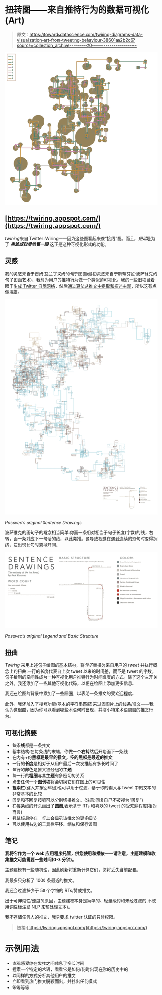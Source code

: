 # 扭转图——来自推特行为的数据可视化(Art)

> 原文：<https://towardsdatascience.com/twiring-diagrams-data-visualization-art-from-tweeting-behaviour-38601aa2b2c6?source=collection_archive---------20----------------------->

![](img/a6779291a5ae04037a3a960a08c067c8.png)

## [https://twiring.appspot.com/](https://twiring.appspot.com/)

*twining*来自 Twitter+Wiring——因为这些图看起来像“接线”图。而且，*扭动*是为了 ***害羞或狡猾地瞥一眼*** 这正是这种可视化形式的功能。

## 灵感

我的灵感来自于吉姆·瓦兰丁汉姆的句子图画(最初灵感来自于斯蒂芬妮·波萨维克的句子图画艺术)，我想为用户的推特行为做一个类似的可视化。我的一些旧项目着眼于[生成 Twitter 自我网络](/generating-twitter-ego-networks-detecting-ego-communities-93897883d255)，然后[通过算法从推文中提取和描述主题](/information-flow-within-twitter-community-def9e939bb99)，所以这有点像混搭。

![](img/52335e4c11a3eed3e0664b00f29ceaa6.png)

*Posavec’s original Sentence Drawings*

波萨维克的画句子的概念相当简单:你画一条相对相当于句子长度(字数)的线，右转，画一条对应下一句话的线，以此类推。这导致视觉在遇到连续的短句时变得拥挤，在出现长句时变得开阔。

![](img/11d369cf447223d6c4ba3a182f52b15f.png)

*Posavec’s original Legend and Basic Structure*

## 扭曲

*Twiring* 采用上述句子绘图的基本结构，将*句子*替换为来自用户的 *tweet* 并执行概念上的扭曲:一行的长度代表自上次 tweet 以来的时间差，而不是 tweet 的字数。句子绘制的空间性成为一种可视化用户推特行为时间维度的方式。除了这个主开关之外，我还添加了一些其他可视化代码，以便在绘图上添加更多信息。

我还在绘图的背景中添加了一些圆圈，以表明一条推文的受欢迎程度。

此外，我还加入了搜索功能(基本的字符串匹配)来过滤图片上的线条/推文——我认为这很酷，因为你可以看到哪些术语何时出现，并缩小特定术语周围的推文行为。

## 可视化摘要

*   每条**线**都是一条推文
*   基本结构:在每条线的末端，你做一个**右转**然后开始画下一条线
*   在内有+的**黑框是最早的推文，空的黑框是最近的推文**
*   一行的**长度**是相对于从用户最后一次发推起有多长时间了
*   每行的**颜色**是推文被分组的**主题**
*   每一行的**粗细**与其**主题**有多密切的关系
*   点击任何一个**图例项**将会切换它们在图上的可见性
*   **搜索栏**(键入并按回车键)也可以用于过滤，基于你的输入与 tweet 中的文本的非常基本的比较
*   回复和不回复按钮可以分别切换推文。(注意:回复自己不被视为“回复”)
*   在每条线的开头画出了**圆圈**,表示基于 RTs 和喜欢的 tweet 的受欢迎程度(相对而言)
*   将鼠标悬停在一行上会显示该推文的更多细节
*   可以使用右边的工具栏平移、缩放和保存该图

## 笔记

**我将它作为一个 web 应用程序托管，供您使用和播放——请注意，主题建模和收集推文可能需要一些时间(0-3 分钟)。**

主题建模有一些随机性，因此刷新将重新计算它们，您将丢失当前配置。

我最多只分析了 1000 条最近的推文。

我还会过滤掉少于 50 个字符的 RTs/赞或推文。

出于可伸缩性/速度的原因，主题建模本身是简单的、轻量级的和未经过滤的(不使用词性标注或 NLP 来预处理文本)。

我不存储任何人的推文，我只要求 twitter 认证的只读权限。

> 链接:[https://twiring.appspot.com/](https://twiring.appspot.com/)

# 示例用法

*   直观感受你在发推之间休息了多长时间
*   搜索一个特定的术语，看看它是如何/何时出现在你的历史中的
*   以同样的方式分析其他用户的推文
*   立即看到热门推文脱颖而出，并找出任何模式
*   等等等等